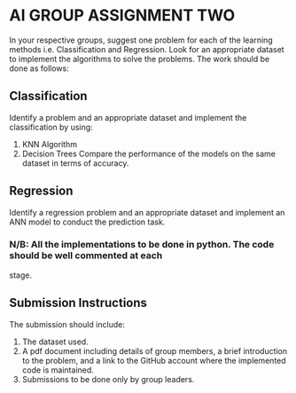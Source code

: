 # AI GROUP ASSIGNMENT TWO
In your respective groups, suggest one problem for each of the learning methods i.e. Classification 
and Regression. Look for an appropriate dataset to implement the algorithms to solve the 
problems. The work should be done as follows:
## Classification
Identify a problem and an appropriate dataset and implement the classification by using:
1. KNN Algorithm
2. Decision Trees
Compare the performance of the models on the same dataset in terms of accuracy.
## Regression
Identify a regression problem and an appropriate dataset and implement an ANN model to 
conduct the prediction task. 
 ### N/B: All the implementations to be done in python. The code should be well commented at each 
stage.
## Submission Instructions
The submission should include:
1. The dataset used.
2. A pdf document including details of group members, a brief introduction to the 
  problem, and a link to the GitHub account where the implemented code is maintained. 
3. Submissions to be done only by group leaders.
